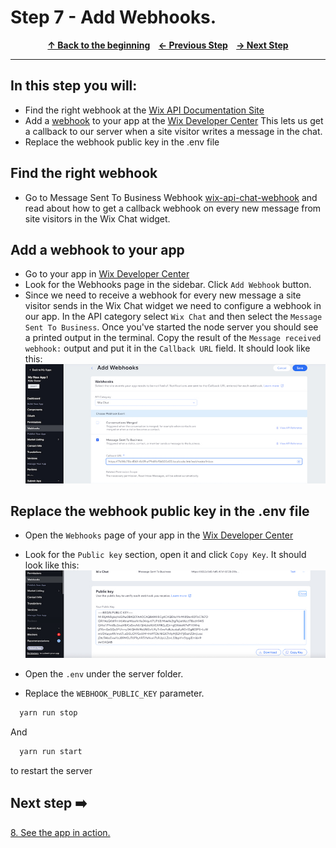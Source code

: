 # Step 7 - Add Webhooks.

<p align="center">
  <strong>
    <a href="../README.md#steps"> ↑ Back to the beginning</a>&nbsp;&nbsp;&nbsp;
    <a href="06-OAuth.md"> ← Previous Step</a>&nbsp;&nbsp;&nbsp;
    <a href="08-app-in-action.md"> → Next Step</a>
  </strong>
</p>
<hr/>

## In this step you will:
 * Find the right webhook at the [Wix API Documentation Site][wix-docs]   
 * Add a [webhook] to your app at the [Wix Developer Center][wix-dev-center] This lets us get a callback to our server when a site visitor writes a message in the chat.
 * Replace the webhook public key in the .env file
 
## Find the right webhook 
- Go to Message Sent To Business Webhook [wix-api-chat-webhook] and read about how to get a callback webhook on every new message from site visitors in the Wix Chat widget.


## Add a webhook to your app

-   Go to your app in [Wix Developer Center][wix-dev-center]
-   Look for the Webhooks page in the sidebar. Click `Add Webhook` button.
- Since we need to receive a webhook for every new message a site visitor sends in the Wix Chat widget we need to configure a webhook in our app. In the API category select `Wix Chat` and then select the `Message Sent To Business`. 
Once you've started the node server you should see a printed output in the terminal. Copy the result of the `Message received webhook:` output and put it in the `Callback URL` field. 
It should look like this:
    ![wix development site](../images/webhook.jpg?raw=true)

## Replace the webhook public key in the .env file
- Open the `Webhooks` page of your app in the [Wix Developer Center][wix-dev-center]
  
- Look for the `Public key` section, open it and click `Copy Key`.
It should look like this:
  ![wix development site](../images/webhooks-public-key.jpg?raw=true)
- Open the `.env` under the server folder.

- Replace the `WEBHOOK_PUBLIC_KEY` parameter.

```bash
  yarn run stop 
```    
And 
```bash
  yarn run start
```   
to restart the server

## Next step ➡️

[8. See the app in action.][step08]

[webhook]: https://en.wikipedia.org/wiki/Webhook
[gh-back]: ../README.md#steps
[step08]: 08-app-in-action.md
[wix-dev-center]: https://dev.wix.com
[wix-docs]: https://dev.wix.com/api/rest/getting-started
[wix-api-chat-webhook]: https://dev.wix.com/api/rest/inbox/messages/message-sent-to-business-webhook
